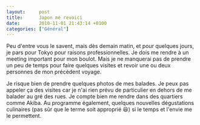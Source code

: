 ```yaml
---
layout:     post
title:      Japon me revoici
date:       2010-11-01 21:43:14 +0100
categories: ["Général"]
---
```


Peu d'entre vous le savent, mais dès demain matin, et pour quelques jours, je pars pour Tokyo pour raisons
professionnelles. Je dois me rendre à un meeting important pour mon boulot. Mais je ne manquerai pas de prendre un
peu de temps pour faire quelques visites et revoir une ou deux personnes de mon précédent voyage.

Je risque bien de prendre quelques photos de mes balades. Je peux pas appeler ça des visites car je n'ai rien prévu
de particulier en dehors de me balader au gré des rues. Je compte bien me rendre dans des quartiers comme Akiba. Au
programme également, quelques nouvelles dégustations culinaires (pas sûr que le terme soit approprié :laughing:)
si le temps et l'envie me le permettent.